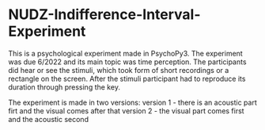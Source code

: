 # NUDZ-Indifference-Interval-Experiment
This is a psychological experiment made in PsychoPy3. 
The experiment was due 6/2022 and its main topic was time perception.
The participants did hear or see the stimuli, which took form of short recordings
or a rectangle on the screen. After the stimuli participant had to reproduce its
duration through pressing the key. 

The experiment is made in two versions:
version 1 - there is an acoustic part firt and the visual comes after that
version 2 - the visual part comes first and the acoustic second
